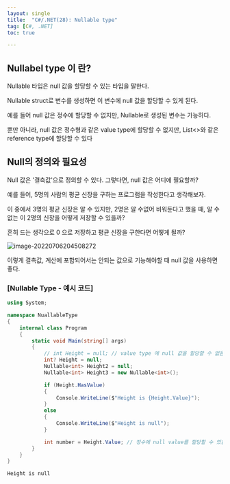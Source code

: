 ```yaml
---
layout: single
title:  "C#/.NET(28): Nullable type"
tag: [C#, .NET]
toc: true 

---
```


## Nullabel type 이 란?

Nullable 타입은 null 값을 할당할 수 있는 타입을 말한다.

Nullable<T> struct로 변수를 생성하면 이 변수에 null 값을 할당할 수 있게 된다.

예를 들어 null 값은 정수에 할당할 수 없지만, Nullable<T>로 생성된 변수는 가능하다.

뿐만 아니라, null 값은 정수형과 같은 value type에 할당할 수 없지만, List<>와 같은 reference type에 할당할 수 있다







## Null의 정의와 필요성

Null 값은 '결측값'으로 정의할 수 있다. 그렇다면, null 값은 어디에 필요할까?

예를 들어, 5명의 사람의 평균 신장을 구하는 프로그램을 작성한다고 생각해보자.

이 중에서 3명의 평균 신장은 알 수 있지만, 2명은 알 수없어 비워둔다고 했을 때, 알 수 없는 이 2명의 신장을 어떻게 저장할 수 있을까?

흔히 드는 생각으로 0 으로 저장하고 평균 신장을 구한다면 어떻게 될까?

![image-20220706204508272](/assets/img/image-20220706204508272.png)

이렇게 결측값, 계산에 포함되어서는 안되는 값으로 기능해야할 때 null 값을 사용하면 좋다.







### [Nullable Type - 예시 코드]

```c#
using System;

namespace NuallableType
{
	internal class Program
	{
		static void Main(string[] args)
		{
			// int Height = null; // value type 에 null 값을 할당할 수 없음, 에러
			int? Height = null;
			Nullable<int> Height2 = null;
			Nullable<int> Height3 = new Nullable<int>();

			if (Height.HasValue)
			{
				Console.WriteLine($"Height is {Height.Value}");
			}
			else
			{
				Console.WriteLine($"Height is null");
			}

			int number = Height.Value; // 정수에 null value를 할당할 수 있음
		}
	}
}
```

```
Height is null
```

